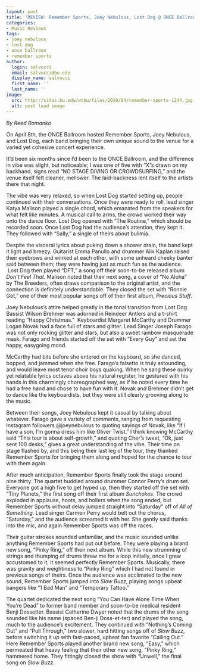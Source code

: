 ```yaml
---
layout: post
title: 'REVIEW: Remember Sports, Joey Nebulous, Lost Dog @ ONCE Ballroom 4/8'
categories:
- Music Reviews
tags:
- joey nebulous
- lost dog
- once ballroom
- remember sports
author:
  login: salvucci
  email: salvucci@bu.edu
  display_name: salvucci
  first_name: ''
  last_name: ''
image:
  src: http://sites.bu.edu/wtbu/files/2019/04/remember-sports-1244.jpg
  alt: post lead image
---
```


_By Reed Romanko_

On April 8th, the ONCE Ballroom hosted Remember Sports, Joey Nebulous, and Lost Dog, each band bringing their own unique sound to the venue for a varied yet cohesive concert experience.

It’d been six months since I’d been to the ONCE Ballroom, and the difference in vibe was slight, but noticeable; I was one of five with “X”s drawn on my backhand, signs read “NO STAGE DIVING OR CROWDSURFING,” and the venue itself felt cleaner, mellower. The laid-backness lent itself to the artists there that night.

The vibe was very relaxed, so when Lost Dog started setting up, people continued with their conversations. Once they were ready to roll, lead singer Katya Malison played a single chord, which emanated from the speakers for what felt like minutes. A musical call to arms, the crowd worked their way onto the dance floor. Lost Dog opened with “The Routine,” which should be recorded soon. Once Lost Dog had the audience’s attention, they kept it. They followed with “Sally,” a single of theirs about bulimia.

Despite the visceral lyrics about puking down a shower drain, the band kept it light and breezy. Guitarist Emma Panullo and drummer Alix Kaplan raised their eyebrows and winked at each other, with some unheard cheeky banter said between them; they were having just as much fun as the audience.  Lost Dog then played “DFT,” a song off their soon-to-be released album _Don’t Feel That_. Malison noted that their next song, a cover of “No Aloha” by The Breeders, often draws comparison to the original artist, and the connection is definitely understandable. They closed the set with “Ronnie Got,” one of their most popular songs off of their first album, _Precious Stuff_.

Joey Nebulous’s attire helped greatly in the tonal transition from Lost Dog. Bassist Wilson Brehmer was adorned in Reindeer Antlers and a t-shirt reading “Happy Christmas.”  Keyboardist Margaret McCarthy and Drummer Logan Novak had a face full of stars and glitter. Lead Singer Joseph Farago was not only rocking glitter and stars, but also a sweet rainbow masquerade mask. Farago and friends started off the set with “Every Guy” and set the happy, easygoing mood.

McCarthy had bits before she entered on the keyboard, so she danced, bopped, and jammed when she free. Farago’s falsetto is truly astounding, and would leave most tenor choir boys quaking. When he sang these quirky yet relatable lyrics octaves above his natural register, he gestured with his hands in this charmingly choreographed way, as if he noted every time he had a free hand and chose to have fun with it. Novak and Brehmer didn’t get to dance like the keyboardists, but they were still clearly grooving along to the music.

Between their songs, Joey Nebulous kept it casual by talking about whatever. Farago gave a variety of comments, ranging from requesting Instagram followers @joeynebulous to quoting sayings of Novak, like “If I have a son, I’m gonna dress him like Oliver Twist.” I think knowing McCarthy said “This tour is about self-growth,” and quoting Cher’s tweet, “Ok, just sent 100 desks,” gives a great understanding of the vibe. Their time on stage flashed by, and this being their last leg of the tour, they thanked Remember Sports for bringing them along and hoped for the chance to tour with them again.

After much anticipation, Remember Sports finally took the stage around nine thirty. The quartet huddled around drummer Connor Perry’s drum set. Everyone got a high five to get hyped up, then they started off the set with “Tiny Planets,” the first song off their first album _Sunchokes_. The crowd exploded in applause, hoots, and hollers when the song ended, but Remember Sports without delay jumped straight into “Saturday” off of _All of Something_. Lead singer Carmen Perry would belt out the chorus, “Saturday,” and the audience screamed it with her. She gently said thanks into the mic, and again Remember Sports was off the races.

Their guitar strokes sounded unfamiliar, and the music sounded unlike anything Remember Sports had put out before. They were playing a brand new song, “Pinky Ring,” off their next album. While this new strumming of strings and thumping of drums threw me for a loop initially, once I grew accustomed to it, it seemed perfectly Remember Sports. Musically, there was gravity and weightiness to “Pinky Ring” which I had not found in previous songs of theirs. Once the audience was acclimated to the new sound, Remember Sports jumped into _Slow Buzz_, playing songs upbeat bangers like “1 Bad Man” and “Temporary Tattoo.”

The quartet dedicated the next song “You Can Have Alone Time When You’re Dead” to former band member and soon-to-be medical resident Benji Dossetter. Bassist Catherine Dwyer noted that the drums of the song sounded like his name (spaced Ben-ji Doss-et-ter) and played the song, much to the audience’s excitement. They continued with “Nothing’s Coming Out” and “Pull Through,” two slower, hard hitting songs off of _Slow Buzz_, before switching it up with fast-paced, upbeat fan favorite “Calling Out.” Here Remember Sports played another brand new song, “Easy,” which permeated that heavy feeling that their other new song, “Pinky Ring,” hammered home. They fittingly closed the show with “Unwell,” the final song on _Slow Buzz_.